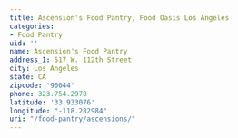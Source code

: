 ```yaml
---
title: Ascension's Food Pantry, Food Oasis Los Angeles
categories:
- Food Pantry
uid: ''
name: Ascension's Food Pantry
address_1: 517 W. 112th Street
city: Los Angeles
state: CA
zipcode: '90044'
phone: 323.754.2978
latitude: '33.933076'
longitude: "-118.282984"
uri: "/food-pantry/ascensions/"
---
```


